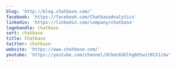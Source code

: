 ```yaml
---
blog: 'http://blog.chatbase.com/'
facebook: 'https://facebook.com/ChatbaseAnalytics'
linkedin: 'https://linkedin.com/company/chatbase'
logohandle: chatbase
sort: chatbase
title: Chatbase
twitter: chatbase
website: 'https://www.chatbase.com/'
youtube: 'https://youtube.com/channel/UCkmcKdGlhg8dtwit8CX1iXw'
---
```

